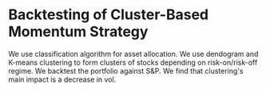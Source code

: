 # Backtesting of Cluster-Based Momentum Strategy

We use classification algorithm for asset allocation. We use dendogram and K-means clustering to form clusters of stocks depending on risk-on/risk-off regime. We backtest the portfolio against S&P. We find that clustering's main impact is a decrease in vol.
